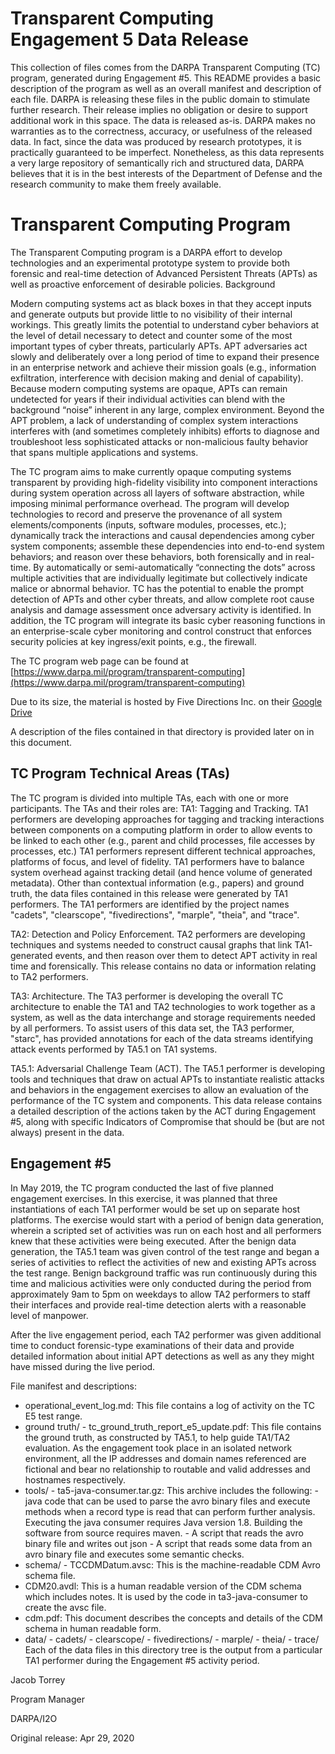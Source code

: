 # Transparent Computing Engagement 5 Data Release

This collection of files comes from the DARPA Transparent Computing (TC) program, generated during Engagement #5. This README provides a
basic description of the program as well as an overall manifest and description of each file.
DARPA is releasing these files in the public domain to stimulate further research. Their release implies no obligation or desire to support additional
work in this space. The data is released as-is. DARPA makes no warranties as to the correctness, accuracy, or usefulness of the released data. In
fact, since the data was produced by research prototypes, it is practically guaranteed to be imperfect. Nonetheless, as this data represents a very
large repository of semantically rich and structured data, DARPA believes that it is in the best interests of the Department of Defense and the
research community to make them freely available.

# Transparent Computing Program

The Transparent Computing program is a DARPA effort to develop technologies and an experimental prototype system to provide both forensic
and real-time detection of Advanced Persistent Threats (APTs) as well as proactive enforcement of desirable policies.
Background

Modern computing systems act as black boxes in that they accept inputs and generate outputs but provide little to no visibility of their internal
workings. This greatly limits the potential to understand cyber behaviors at the level of detail necessary to detect and counter some of the most
important types of cyber threats, particularly APTs. APT adversaries act slowly and deliberately over a long period of time to expand their presence
in an enterprise network and achieve their mission goals (e.g., information exfiltration, interference with decision making and denial of capability).
Because modern computing systems are opaque, APTs can remain undetected for years if their individual activities can blend with the background
“noise” inherent in any large, complex environment. Beyond the APT problem, a lack of understanding of complex system interactions interferes
with (and sometimes completely inhibits) efforts to diagnose and troubleshoot less sophisticated attacks or non-malicious faulty behavior that
spans multiple applications and systems.

The TC program aims to make currently opaque computing systems transparent by providing high-fidelity visibility into component interactions
during system operation across all layers of software abstraction, while imposing minimal performance overhead. The program will develop
technologies to record and preserve the provenance of all system elements/components (inputs, software modules, processes, etc.); dynamically
track the interactions and causal dependencies among cyber system components; assemble these dependencies into end-to-end system
behaviors; and reason over these behaviors, both forensically and in real-time. By automatically or semi-automatically “connecting the dots” across
multiple activities that are individually legitimate but collectively indicate malice or abnormal behavior. TC has the potential to enable the prompt
detection of APTs and other cyber threats, and allow complete root cause analysis and damage assessment once adversary activity is identified. In
addition, the TC program will integrate its basic cyber reasoning functions in an enterprise-scale cyber monitoring and control construct that
enforces security policies at key ingress/exit points, e.g., the firewall.

The TC program web page can be found at [https://www.darpa.mil/program/transparent-computing](https://www.darpa.mil/program/transparent-computing)

Due to its size, the material is hosted by Five Directions Inc. on their [Google Drive](https://drive.google.com/open?id=1QlbUFWAGq3Hpl8wVdzOdIoZLFxkII4EK) 

A description of the files contained in that directory is provided later on in this document.

## TC Program Technical Areas (TAs)

The TC program is divided into multiple TAs, each with one or more participants. The TAs and their roles are:
TA1: Tagging and Tracking. TA1 performers are developing approaches for tagging and tracking interactions between components on a
computing platform in order to allow events to be linked to each other (e.g., parent and child processes, file accesses by processes, etc.) TA1
performers represent different technical approaches, platforms of focus, and level of fidelity. TA1 performers have to balance system overhead
against tracking detail (and hence volume of generated metadata). Other than contextual information (e.g., papers) and ground truth, the data files
contained in this release were generated by TA1 performers. The TA1 performers are identified by the project names "cadets", "clearscope",
"fivedirections", "marple", "theia", and "trace".

TA2: Detection and Policy Enforcement. TA2 performers are developing techniques and systems needed to construct causal graphs that link TA1-
generated events, and then reason over them to detect APT activity in real time and forensically. This release contains no data or information
relating to TA2 performers.

TA3: Architecture. The TA3 performer is developing the overall TC architecture to enable the TA1 and TA2 technologies to work together as a
system, as well as the data interchange and storage requirements needed by all performers. To assist users of this data set, the TA3 performer,
"starc", has provided annotations for each of the data streams identifying attack events performed by TA5.1 on TA1 systems.

TA5.1: Adversarial Challenge Team (ACT). The TA5.1 performer is developing tools and techniques that draw on actual APTs to instantiate
realistic attacks and behaviors in the engagement exercises to allow an evaluation of the performance of the TC system and components. This
data release contains a detailed description of the actions taken by the ACT during Engagement #5, along with specific Indicators of Compromise
that should be (but are not always) present in the data.

## Engagement #5

In May 2019, the TC program conducted the last of five planned engagement exercises. In this exercise, it was planned that three instantiations of
each TA1 performer would be set up on separate host platforms. The exercise would start with a period of benign data generation, wherein a
scripted set of activities was run on each host and all performers knew that these activities were being executed. After the benign data generation,
the TA5.1 team was given control of the test range and began a series of activities to reflect the activities of new and existing APTs across the test
range. Benign background traffic was run continuously during this time and malicious activities were only conducted during the period from
approximately 9am to 5pm on weekdays to allow TA2 performers to staff their interfaces and provide real-time detection alerts with a reasonable
level of manpower.

After the live engagement period, each TA2 performer was given additional time to conduct forensic-type examinations of their data and provide
detailed information about initial APT detections as well as any they might have missed during the live period.

File manifest and descriptions:
* operational_event_log.md: This file contains a log of activity on the TC E5 test range.
* ground truth/ - tc_ground_truth_report_e5_update.pdf: This file contains the ground truth, as constructed by TA5.1, to help guide TA1/TA2
evaluation. As the engagement took place in an isolated network environment, all the IP addresses and domain names referenced are fictional and
bear no relationship to routable and valid addresses and hostnames respectively.
* tools/ - ta5-java-consumer.tar.gz: This archive includes the following: - java code that can be used to parse the avro binary files and execute
methods when a record type is read that can perform further analysis. Executing the java consumer requires Java version 1.8. Building the
software from source requires maven. - A script that reads the avro binary file and writes out json - A script that reads some data from an avro
binary file and executes some semantic checks.
* schema/ - TCCDMDatum.avsc: This is the machine-readable CDM Avro schema file.
* CDM20.avdl: This is a human readable version of the CDM schema which includes notes. It is used by the code in ta3-java-consumer to
create the avsc file.
* cdm.pdf: This document describes the concepts and details of the CDM schema in human readable form.
* data/ - cadets/ - clearscope/ - fivedirections/ - marple/ - theia/ - trace/
Each of the data files in this directory tree is the output from a particular TA1 performer during the Engagement #5 activity period.


Jacob Torrey

Program Manager

DARPA/I2O


Original release: Apr 29, 2020
